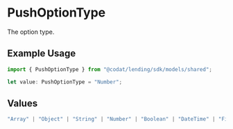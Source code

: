# PushOptionType

The option type.

## Example Usage

```typescript
import { PushOptionType } from "@codat/lending/sdk/models/shared";

let value: PushOptionType = "Number";
```

## Values

```typescript
"Array" | "Object" | "String" | "Number" | "Boolean" | "DateTime" | "File" | "MultiPart"
```